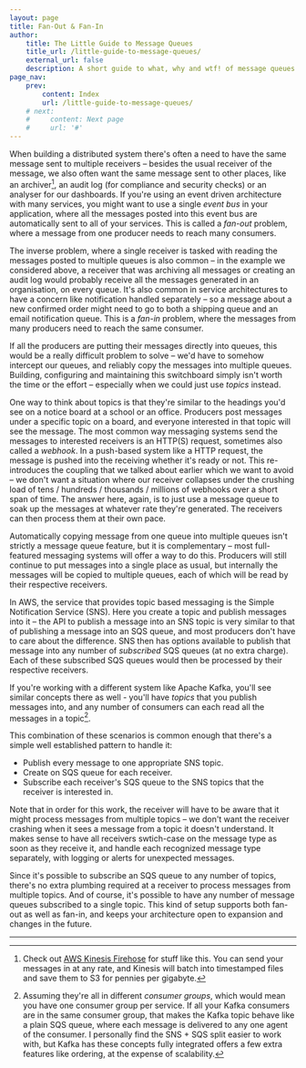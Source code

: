 ```yaml
---
layout: page
title: Fan-Out & Fan-In
author:
    title: The Little Guide to Message Queues
    title_url: /little-guide-to-message-queues/
    external_url: false
    description: A short guide to what, why and wtf! of message queues.
page_nav:
    prev:
        content: Index
        url: /little-guide-to-message-queues/
    # next:
    #     content: Next page
    #     url: '#'
---
```


When building a distributed system there's often a need to have the same message sent to multiple receivers – besides the usual receiver of the message, we also often want the same message sent to other places, like an archiver[^kinesisfirehose], an audit log (for compliance and security checks) or an analyser for our dashboards. If you're using an event driven architecture with many services, you might want to use a single *event bus* in your application, where all the messages posted into this event bus are automatically sent to all of your services. This is called a *fan-out* problem, where a message from one producer needs to reach many consumers. 

[^kinesisfirehose]: Check out [AWS Kinesis Firehose](https://aws.amazon.com/kinesis/data-firehose/) for stuff like this. You can send your messages in at any rate, and Kinesis will batch into timestamped files and save them to S3 for pennies per gigabyte.

The inverse problem, where a single receiver is tasked with reading the messages posted to multiple queues is also common – in the example we considered above, a receiver that was archiving all messages or creating an audit log would probably receive all the messages generated in an organisation, on every queue. It's also common in service architectures to have a concern like notification handled separately – so a message about a new confirmed order might need to go to both a shipping queue and an email notification queue. This is a *fan-in* problem, where the messages from many producers need to reach the same consumer. 

If all the producers are putting their messages directly into queues, this would be a really difficult problem to solve – we'd have to somehow intercept our queues, and reliably copy the messages into multiple queues. Building, configuring and maintaining this switchboard simply isn't worth the time or the effort – especially when we could just use *topics* instead.

One way to think about topics is that they're similar to the headings you'd see on a notice board at a school or an office. Producers post messages under a specific topic on a board, and everyone interested in that topic will see the message. The most common way messaging systems send the messages to interested receivers is an HTTP(S) request, sometimes also called a *webhook*. In a push-based system like a HTTP request, the message is pushed into the receiving whether it's ready or not. This re-introduces the coupling that we talked about earlier which we want to avoid – we don't want a situation where our receiver collapses under the crushing load of tens / hundreds / thousands / millions of webhooks over a short span of time. The answer here, again, is to just use a message queue to soak up the messages at whatever rate they're generated. The receivers can then process them at their own pace. 

Automatically copying message from one queue into multiple queues isn't strictly a message queue feature, but it is complementary – most full-featured messaging systems will offer a way to do this. Producers will still continue to put messages into a single place as usual, but internally the messages will be copied to multiple queues, each of which will be read by their respective receivers. 

In AWS, the service that provides topic based messaging is the Simple Notification Service (SNS). Here you create a topic and publish messages into it – the API to publish a message into an SNS topic is very similar to that of publishing a message into an SQS queue, and most producers don't have to care about the difference. SNS then has options available to publish that message into any number of *subscribed* SQS queues (at no extra charge). Each of these subscribed SQS queues would then be processed by their respective receivers. 

If you're working with a different system like Apache Kafka, you'll see similar concepts there as well - you'll have *topics* that you publish messages into, and any number of consumers can each read all the messages in a topic[^kafka].
 
[^kafka]: Assuming they're all in different *consumer groups*, which would mean you have one consumer group per service. If all your Kafka consumers are in the same consumer group, that makes the Kafka topic behave like a plain SQS queue, where each message is delivered to any one agent of the consumer. I personally find the SNS + SQS split easier to work with, but Kafka has these concepts fully integrated offers a few extra features like ordering, at the expense of scalability.

This combination of these scenarios is common enough that there's a simple well established pattern to handle it: 
* Publish every message to one appropriate SNS topic.
* Create on SQS queue for each receiver.
* Subscribe each receiver's SQS queue to the SNS topics that the receiver is interested in.

Note that in order for this work, the receiver will have to be aware that it might process messages from multiple topics – we don't want the receiver crashing when it sees a message from a topic it doesn't understand. It makes sense to have all receivers swtich-case on the message type as soon as they receive it, and handle each recognized message type separately, with logging or alerts for unexpected messages.

Since it's possible to subscribe an SQS queue to any number of topics, there's no extra plumbing required at a receiver to process messages from multiple topics. And of course, it's possible to have any number of message queues subscribed to a single topic. This kind of setup supports both fan-out as well as fan-in, and keeps your architecture open to expansion and changes in the future. 

---